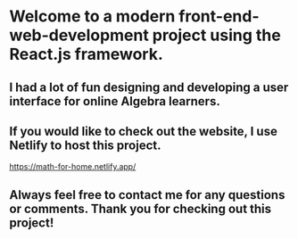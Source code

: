 # Welcome to a modern front-end-web-development project using the React.js framework.



## I had a lot of fun designing and developing a user interface for online Algebra learners. 


## If you would like to check out the website, I use Netlify to host this project. 

https://math-for-home.netlify.app/


## Always feel free to contact me for any questions or comments. Thank you for checking out this project!